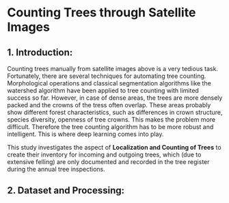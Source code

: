 # Counting Trees through Satellite Images

## 1. Introduction:

Counting trees manually from satellite images above is a very tedious task. Fortunately, there are several techniques for automating tree counting. Morphological operations and classical segmentation algorithms like the watershed algorithm have been applied to tree counting with limited success so far. However, in case of dense areas, the trees are more densely packed and the crowns of the tress often overlap. These areas probably show different forest characteristics, such as differences in crown structure, species diversity, openness of tree crowns. This makes the problem more difficult. Therefore the tree counting algorithm has to be more robust and intelligent. This is where deep learning comes into play.

This study investigates the aspect of **Localization and Counting of Trees** to create their inventory for incoming and outgoing trees, which (due to extensive felling) are only documented and recorded in the tree register during the annual tree inspections. 



## 2. Dataset and Processing:
